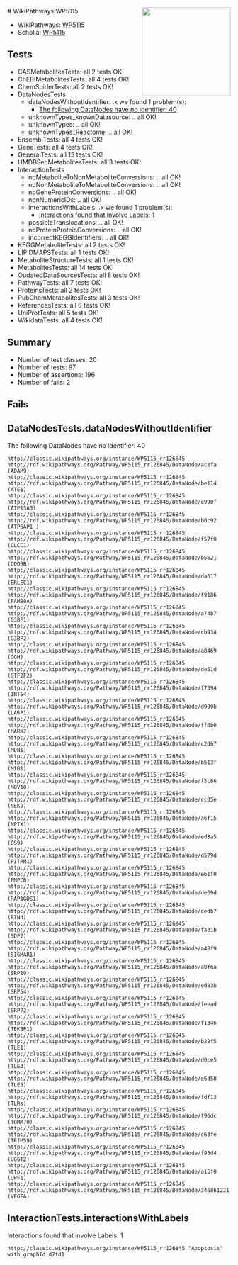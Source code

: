 <img style="float: right; width: 200px" src="https://upload.wikimedia.org/wikipedia/commons/thumb/8/83/Wplogo_with_text_500.png/640px-Wplogo_with_text_500.png" />
# WikiPathways WP5115

* WikiPathways: [WP5115](https://wikipathways.org/pathways/WP5115)
* Scholia: [WP5115](https://scholia.toolforge.org/wikipathways/WP5115)
## Tests
* CASMetabolitesTests: all 2 tests OK!
* ChEBIMetabolitesTests: all 4 tests OK!
* ChemSpiderTests: all 2 tests OK!
* DataNodesTests
    * dataNodesWithoutIdentifier: .x we found 1 problem(s):
        * [The following DataNodes have no identifier: 40](#8792c4ed)
    * unknownTypes_knownDatasource: .. all OK!
    * unknownTypes: .. all OK!
    * unknownTypes_Reactome: .. all OK!
* EnsemblTests: all 4 tests OK!
* GeneTests: all 4 tests OK!
* GeneralTests: all 13 tests OK!
* HMDBSecMetabolitesTests: all 3 tests OK!
* InteractionTests
    * noMetaboliteToNonMetaboliteConversions: .. all OK!
    * noNonMetaboliteToMetaboliteConversions: .. all OK!
    * noGeneProteinConversions: .. all OK!
    * nonNumericIDs: .. all OK!
    * interactionsWithLabels: .x we found 1 problem(s):
        * [Interactions found that involve Labels: 1](#630d2678)
    * possibleTranslocations: .. all OK!
    * noProteinProteinConversions: .. all OK!
    * incorrectKEGGIdentifiers: .. all OK!
* KEGGMetaboliteTests: all 2 tests OK!
* LIPIDMAPSTests: all 1 tests OK!
* MetaboliteStructureTests: all 1 tests OK!
* MetabolitesTests: all 14 tests OK!
* OudatedDataSourcesTests: all 8 tests OK!
* PathwayTests: all 7 tests OK!
* ProteinsTests: all 2 tests OK!
* PubChemMetabolitesTests: all 3 tests OK!
* ReferencesTests: all 6 tests OK!
* UniProtTests: all 5 tests OK!
* WikidataTests: all 4 tests OK!


## Summary

* Number of test classes: 20
* Number of tests: 97
* Number of assertions: 196
* Number of fails: 2

## Fails

<a name="8792c4ed" />

## DataNodesTests.dataNodesWithoutIdentifier

The following DataNodes have no identifier: 40
```
http://classic.wikipathways.org/instance/WP5115_rr126845 http://rdf.wikipathways.org/Pathway/WP5115_rr126845/DataNode/acefa (ADAM9)
http://classic.wikipathways.org/instance/WP5115_rr126845 http://rdf.wikipathways.org/Pathway/WP5115_rr126845/DataNode/be114 (ATE1)
http://classic.wikipathways.org/instance/WP5115_rr126845 http://rdf.wikipathways.org/Pathway/WP5115_rr126845/DataNode/e990f (ATP13A3)
http://classic.wikipathways.org/instance/WP5115_rr126845 http://rdf.wikipathways.org/Pathway/WP5115_rr126845/DataNode/b0c92 (ATP6AP1 )
http://classic.wikipathways.org/instance/WP5115_rr126845 http://rdf.wikipathways.org/Pathway/WP5115_rr126845/DataNode/f57f0 (CLCC1)
http://classic.wikipathways.org/instance/WP5115_rr126845 http://rdf.wikipathways.org/Pathway/WP5115_rr126845/DataNode/b5621 (COQ8B)
http://classic.wikipathways.org/instance/WP5115_rr126845 http://rdf.wikipathways.org/Pathway/WP5115_rr126845/DataNode/da617 (ERLEC1)
http://classic.wikipathways.org/instance/WP5115_rr126845 http://rdf.wikipathways.org/Pathway/WP5115_rr126845/DataNode/f9186 (FAM98A)
http://classic.wikipathways.org/instance/WP5115_rr126845 http://rdf.wikipathways.org/Pathway/WP5115_rr126845/DataNode/a74b7 (G3BP1)
http://classic.wikipathways.org/instance/WP5115_rr126845 http://rdf.wikipathways.org/Pathway/WP5115_rr126845/DataNode/cb934 (G3BP2)
http://classic.wikipathways.org/instance/WP5115_rr126845 http://rdf.wikipathways.org/Pathway/WP5115_rr126845/DataNode/a8469 (GGH)
http://classic.wikipathways.org/instance/WP5115_rr126845 http://rdf.wikipathways.org/Pathway/WP5115_rr126845/DataNode/de51d (GTF2F2)
http://classic.wikipathways.org/instance/WP5115_rr126845 http://rdf.wikipathways.org/Pathway/WP5115_rr126845/DataNode/f7394 (INTS4)
http://classic.wikipathways.org/instance/WP5115_rr126845 http://rdf.wikipathways.org/Pathway/WP5115_rr126845/DataNode/d900b (LARP1)
http://classic.wikipathways.org/instance/WP5115_rr126845 http://rdf.wikipathways.org/Pathway/WP5115_rr126845/DataNode/ff0b0 (MARK2)
http://classic.wikipathways.org/instance/WP5115_rr126845 http://rdf.wikipathways.org/Pathway/WP5115_rr126845/DataNode/c2d67 (MDN1)
http://classic.wikipathways.org/instance/WP5115_rr126845 http://rdf.wikipathways.org/Pathway/WP5115_rr126845/DataNode/b513f (MIB1)
http://classic.wikipathways.org/instance/WP5115_rr126845 http://rdf.wikipathways.org/Pathway/WP5115_rr126845/DataNode/f3c86 (MOV10)
http://classic.wikipathways.org/instance/WP5115_rr126845 http://rdf.wikipathways.org/Pathway/WP5115_rr126845/DataNode/cc05e (NEK9)
http://classic.wikipathways.org/instance/WP5115_rr126845 http://rdf.wikipathways.org/Pathway/WP5115_rr126845/DataNode/a6f15 (NPTX1)
http://classic.wikipathways.org/instance/WP5115_rr126845 http://rdf.wikipathways.org/Pathway/WP5115_rr126845/DataNode/ed8a5 (OS9)
http://classic.wikipathways.org/instance/WP5115_rr126845 http://rdf.wikipathways.org/Pathway/WP5115_rr126845/DataNode/d579d (PITRM1)
http://classic.wikipathways.org/instance/WP5115_rr126845 http://rdf.wikipathways.org/Pathway/WP5115_rr126845/DataNode/e61f0 (PMPCB)
http://classic.wikipathways.org/instance/WP5115_rr126845 http://rdf.wikipathways.org/Pathway/WP5115_rr126845/DataNode/de69d (RAP1GDS1)
http://classic.wikipathways.org/instance/WP5115_rr126845 http://rdf.wikipathways.org/Pathway/WP5115_rr126845/DataNode/cedb7 (RTN4)
http://classic.wikipathways.org/instance/WP5115_rr126845 http://rdf.wikipathways.org/Pathway/WP5115_rr126845/DataNode/fa31b (SDF2)
http://classic.wikipathways.org/instance/WP5115_rr126845 http://rdf.wikipathways.org/Pathway/WP5115_rr126845/DataNode/a48f9 (SIGMAR1)
http://classic.wikipathways.org/instance/WP5115_rr126845 http://rdf.wikipathways.org/Pathway/WP5115_rr126845/DataNode/a0f6a (SRP19)
http://classic.wikipathways.org/instance/WP5115_rr126845 http://rdf.wikipathways.org/Pathway/WP5115_rr126845/DataNode/ed83b (SRP54)
http://classic.wikipathways.org/instance/WP5115_rr126845 http://rdf.wikipathways.org/Pathway/WP5115_rr126845/DataNode/feead (SRP72)
http://classic.wikipathways.org/instance/WP5115_rr126845 http://rdf.wikipathways.org/Pathway/WP5115_rr126845/DataNode/f1346 (TBKBP1)
http://classic.wikipathways.org/instance/WP5115_rr126845 http://rdf.wikipathways.org/Pathway/WP5115_rr126845/DataNode/b29f5 (TLE1)
http://classic.wikipathways.org/instance/WP5115_rr126845 http://rdf.wikipathways.org/Pathway/WP5115_rr126845/DataNode/d0ce5 (TLE3)
http://classic.wikipathways.org/instance/WP5115_rr126845 http://rdf.wikipathways.org/Pathway/WP5115_rr126845/DataNode/e6d58 (TLE5)
http://classic.wikipathways.org/instance/WP5115_rr126845 http://rdf.wikipathways.org/Pathway/WP5115_rr126845/DataNode/fdf13 (TLRs)
http://classic.wikipathways.org/instance/WP5115_rr126845 http://rdf.wikipathways.org/Pathway/WP5115_rr126845/DataNode/f96dc (TOMM70)
http://classic.wikipathways.org/instance/WP5115_rr126845 http://rdf.wikipathways.org/Pathway/WP5115_rr126845/DataNode/c63fe (TRIM59)
http://classic.wikipathways.org/instance/WP5115_rr126845 http://rdf.wikipathways.org/Pathway/WP5115_rr126845/DataNode/f95d4 (UGGT2)
http://classic.wikipathways.org/instance/WP5115_rr126845 http://rdf.wikipathways.org/Pathway/WP5115_rr126845/DataNode/a16f0 (UPF1)
http://classic.wikipathways.org/instance/WP5115_rr126845 http://rdf.wikipathways.org/Pathway/WP5115_rr126845/DataNode/346861221 (VEGFA)
```

<a name="630d2678" />

## InteractionTests.interactionsWithLabels

Interactions found that involve Labels: 1
```
http://classic.wikipathways.org/instance/WP5115_rr126845 "Apoptosis" with graphId d7fd1
```

